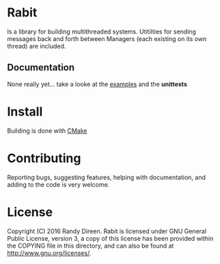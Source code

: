 Rabit
=====

Is a library for building multithreaded systems. Utitilties for sending messages back and forth between Managers (each existing on its own thread) are included. 

Documentation
-------------

None really yet... take a looke at the [examples](examples/README.md) and the **unittests**


	
Install
=======

Building is done with [CMake](https://cmake.org/)

Contributing
============
Reporting bugs, suggesting features, helping with documentation, and adding to the code is very welcome. 

License
=======

Copyright (C) 2016  Randy Direen.
Rabit is licensed under GNU General Public License, version 3, a copy of this license has been provided within the COPYING file in this directory, and can also be found at <http://www.gnu.org/licenses/>.
 
